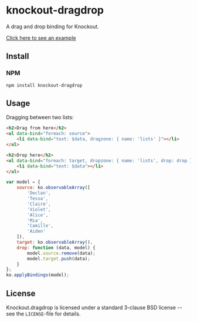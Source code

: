 # knockout-dragdrop

A drag and drop binding for Knockout.

[Click here to see an example](http://WinstonFassett.github.io/knockout-dragdrop/)

## Install

### NPM

`npm install knockout-dragdrop`

## Usage

Dragging between two lists:

```html
<h2>Drag from here</h2>
<ul data-bind="foreach: source">
    <li data-bind="text: $data, dragzone: { name: 'lists' }"></li>
</ul>

<h2>Drop here</h2>
<ul data-bind="foreach: target, dropzone: { name: 'lists', drop: drop }">
    <li data-bind="text: $data"></li>
</ul>
```

```js
var model = {
    source: ko.observableArray([
        'Declan',
        'Tessa',
        'Claire',
        'Violet',
        'Alice',
        'Mia',
        'Camille',
        'Aiden'
    ]),
    target: ko.observableArray(),
    drop: function (data, model) {
        model.source.remove(data);
        model.target.push(data);
    }
};
ko.applyBindings(model);
```

## License

Knockout.dragdrop is licensed under a standard 3-clause BSD license -- see the `LICENSE`-file for details.
